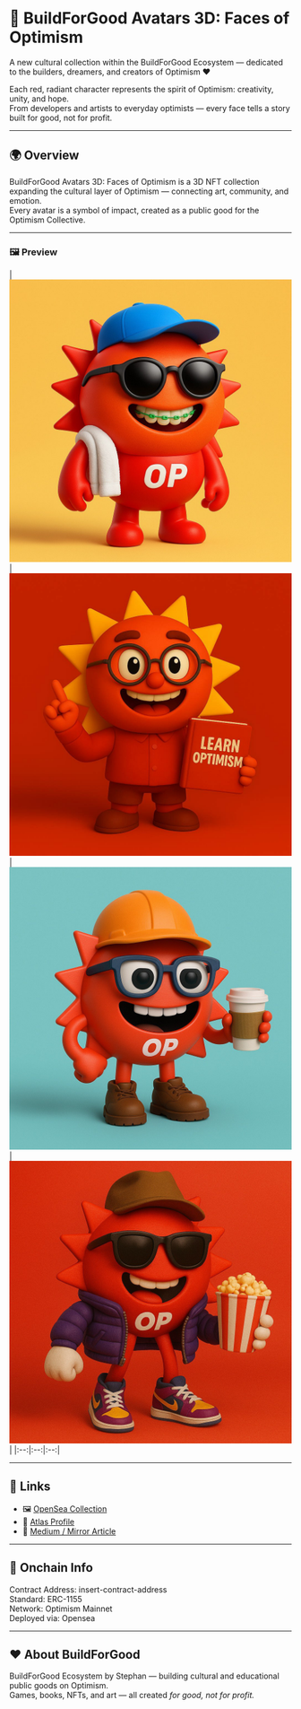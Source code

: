 # 🎨 BuildForGood Avatars 3D: Faces of Optimism  

A new cultural collection within the BuildForGood Ecosystem — dedicated to the builders, dreamers, and creators of Optimism ❤️  

Each red, radiant character represents the spirit of Optimism: creativity, unity, and hope.  
From developers and artists to everyday optimists — every face tells a story built for good, not for profit.  

---

## 🌍 Overview  
BuildForGood Avatars 3D: Faces of Optimism is a 3D NFT collection expanding the cultural layer of Optimism — connecting art, community, and emotion.  
Every avatar is a symbol of impact, created as a public good for the Optimism Collective.  

---

### 🖼 Preview  

| ![Avatar 1](./images/preview1.jpg) | ![Avatar 2](./images/preview2.jpg) | ![Avatar 3](./images/preview3.jpg) | ![Avatar 4](./images/preview4.jpg) |
|:--:|:--:|:--:|


---


## 🔗 Links  
- 🖼 [OpenSea Collection](https://opensea.io/collection/buildforgood-avatars-3d-faces-of-optimism)  
- 🧭 [Atlas Profile]()  
- 📰 [Medium / Mirror Article]()  

---

## 🧱 Onchain Info  
Contract Address: insert-contract-address  
Standard: ERC-1155  
Network: Optimism Mainnet  
Deployed via: Opensea  

---

## ❤️ About BuildForGood  
BuildForGood Ecosystem by Stephan — building cultural and educational public goods on Optimism.  
Games, books, NFTs, and art — all created *for good, not for profit.*  

